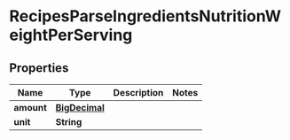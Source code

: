 

# RecipesParseIngredientsNutritionWeightPerServing

## Properties

Name | Type | Description | Notes
------------ | ------------- | ------------- | -------------
**amount** | [**BigDecimal**](BigDecimal.md) |  | 
**unit** | **String** |  | 




